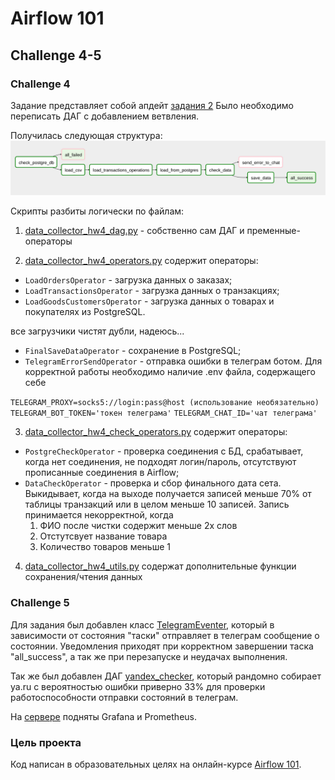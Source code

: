 # Airflow 101

## Challenge 4-5

### Challenge 4

Задание представляет собой апдейт [задания 2](https://github.com/dimk00z/airflow_2)
Было необходимо переписать ДАГ с добавлением ветвления.

Получилась следующая структура:
![alt text](Dag_structure.png)

Скрипты разбиты логически по файлам:

1. [data_collector_hw4_dag.py](https://github.com/dimk00z/airflow_4/blob/master/data_collector_hw4_dag.py) - собственно сам ДАГ и пременные-операторы

2. [data_collector_hw4_operators.py](https://github.com/dimk00z/airflow_4/blob/master/data_collector_hw4_operators.py) содержит операторы:

- `LoadOrdersOperator` - загрузка данных о заказах;
- `LoadTransactionsOperator` - загрузка данных о транзакциях;
- `LoadGoodsCustomersOperator` - загрузка данных о товарах и покупателях из PostgreSQL.

все загрузчики чистят дубли, надеюсь...

- `FinalSaveDataOperator` - сохранение в PostgreSQL;
- `TelegramErrorSendOperator` - отправка ошибки в телеграм ботом. Для корректной работы необходимо наличие .env файла, содержащего себе

`TELEGRAM_PROXY=socks5://login:pass@host (использование необязательно)`
`TELEGRAM_BOT_TOKEN='токен телеграма'`
`TELEGRAM_CHAT_ID='чат телеграма'`

3. [data_collector_hw4_check_operators.py](https://github.com/dimk00z/airflow_4/blob/master/data_collector_hw4_check_operators.py) содержит операторы:

- `PostgreCheckOperator` - проверка соединения с БД, срабатывает, когда нет соединения, не подходят логин/пароль, отсутствуют прописанные соединения в Airflow;
- `DataCheckOperator` - проверка и сбор финального дата сета.
  Выкидывает, когда на выходе получается записей меньше 70% от таблицы транзакций или в целом меньше 10 записей.
  Запись принимается некорректной, когда
  1. ФИО после чистки содержит меньше 2х слов
  2. Отстутсвует название товара
  3. Количество товаров меньше 1

4. [data_collector_hw4_utils.py](https://github.com/dimk00z/airflow_4/blob/master/data_collector_hw4_utils.py) содержат дополнительные функции сохранения/чтения данных

### Challenge 5

Для задания был добавлен класс [TelegramEventer](https://github.com/dimk00z/airflow_4/blob/master/telegram_eventer.py), который в зависимости от состояния "таски" отправляет в телеграм сообщение о состоянии.
Уведомления приходят при корректном завершении таска "all_success", а так же при перезапуске и неудачах выполнения.

Так же был добавлен ДАГ [yandex_checker](https://github.com/dimk00z/airflow_4/blob/master/yandex_check.py), который рандомно собирает ya.ru с вероятностью ошибки приверно 33% для проверки работоспособности отправки состояний в телеграм.

На [сервере](http://34.90.21.114/grafana) подняты Grafana и Prometheus.

### Цель проекта

Код написан в образовательных целях на онлайн-курсе [Airflow 101](https://airflow101.python-jitsu.club/).
